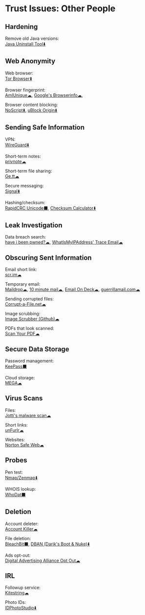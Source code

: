 # Trust Issues: Other People

## Hardening

Remove old Java versions:  
[Java Uninstall Tool⬇️](https://java.com/en/download/uninstalltool.jsp)

## Web Anonymity

Web browser:  
[Tor Browser⬇️](https://www.torproject.org/)

Browser fingerprint:  
[AmIUnique☁](https://amiunique.org/),
[Google's Browserinfo☁](https://toolbox.googleapps.com/apps/browserinfo/),

Browser content blocking:  
[NoScript⬇️](https://noscript.net/),
[uBlock Origin⬇️](https://github.com/gorhill/uBlock/)

## Sending Safe Information

VPN:  
[WireGuard⬇️](https://www.wireguard.com/)

Short-term notes:  
[privnote☁](https://privnote.com/)

Short-term file sharing:  
[Ge.tt☁](http://ge.tt/)

Secure messaging:  
[Signal⬇️](https://signal.org/)

Hashing/checksum:  
[RapidCRC Unicode⬛](http://www.ov2.eu/programs/rapidcrc-unicode),
[Checksum Calculator⬇️](http://www.checksumcalculator.com/)

## Leak Investigation

Data breach search:  
[have i been pwned?☁](https://haveibeenpwned.com/),
[WhatIsMyIPAddress' Trace Email☁](https://whatismyipaddress.com/trace-email)

## Obscuring Sent Information

Email short link:  
[scr.im☁](http://scr.im/)

Temporary email:  
[Maildrop☁](https://maildrop.cc/),
[10 minute mail☁](https://10minutemail.com/),
[Email On Deck☁](https://www.emailondeck.com/),
[guerrillamail.com☁](https://www.guerrillamail.com/)

Sending corrupted files:  
[Corrupt-a-File.net☁](https://corrupt-a-file.net/)

Image scrubbing:  
[Image Scrubber (Github)☁](https://everestpipkin.github.io/image-scrubber/)

PDFs that look scanned:  
[Scan Your PDF☁](https://www.scanyourpdf.com/)

## Secure Data Storage

Password management:  
[KeePass⬛](https://keepass.info/)

Cloud storage:  
[MEGA☁](https://mega.nz/)

## Virus Scans

Files:  
[Jotti's malware scan☁](https://virusscan.jotti.org/)

Short links:  
[unFurlr☁](https://unfurlr.com/)

Websites:  
[Norton Safe Web☁](https://safeweb.norton.com/)

## Probes

Pen test:  
[Nmap/Zenmap⬇️](https://nmap.org/)

WHOIS lookup:  
[WhoDat⬛](https://portableapps.com/apps/utilities/whodat-portable)

## Deletion

Account deleter:  
[Account Killer☁](https://www.accountkiller.com/en/popular)

File deletion:  
[BleachBit⬛](https://www.bleachbit.org/),
[DBAN (Darik's Boot & Nuke)⬇️](https://dban.org/)

Ads opt-out:  
[Digital Advertising Alliance Opt Out☁](http://www.aboutads.info/choices/)

## IRL

Followup service:  
[Kitestring☁](https://www.kitestring.io/)

Photo IDs:  
[IDPhotoStudio⬇️](https://kcsoftwares.com/?idps)
